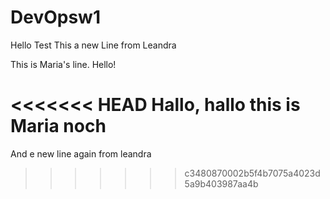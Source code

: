 # DevOpsw1
Hello Test
This a new Line from Leandra

This is Maria's line. Hello!

<<<<<<< HEAD
Hallo, hallo this is Maria noch
=======
And e new line again from leandra
>>>>>>> c3480870002b5f4b7075a4023d5a9b403987aa4b
